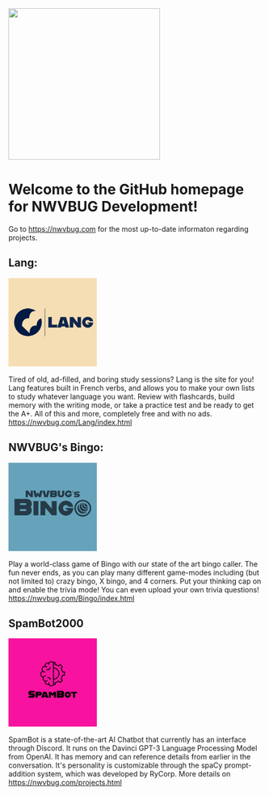 <img src="https://github.com/nwvbug/Lang/blob/main/nwvbugpurple.png" width="300" height="300">

# Welcome to the GitHub homepage for NWVBUG Development!


Go to https://nwvbug.com for the most up-to-date informaton regarding projects.

## Lang: 

<img src="https://github.com/nwvbug/nwvbug-logos/blob/main/Lang%20Logos/RedesLangwBg.png" width="175" height="175">

Tired of old, ad-filled, and boring study sessions? Lang is the site for you! Lang features built in French verbs, and allows you to make your own lists to study whatever language you want. Review with flashcards, build memory with the writing mode, or take a practice test and be ready to get the A+. All of this and more, completely free and with no ads.
https://nwvbug.com/Lang/index.html

## NWVBUG's Bingo:


<img src="https://github.com/nwvbug/nwvbug-logos/blob/main/NWVBUG's%20Bingo%20Logos/BingoLogocol.png" width="175" height="175">

Play a world-class game of Bingo with our state of the art bingo caller. The fun never ends, as you can play many different game-modes including (but not limited to) crazy bingo, X bingo, and 4 corners. Put your thinking cap on and enable the trivia mode! You can even upload your own trivia questions! https://nwvbug.com/Bingo/index.html

## SpamBot2000

<img src="https://github.com/nwvbug/nwvbug-logos/blob/main/SpamBot/Continuity%20SpamBot.png" width="175" height="175">

SpamBot is a state-of-the-art AI Chatbot that currently has an interface through Discord. It runs on the Davinci GPT-3 Language Processing Model from OpenAI. It has memory and can reference details from earlier in the conversation. It's personality is customizable through the spaCy prompt-addition system, which was developed by RyCorp.
More details on https://nwvbug.com/projects.html

